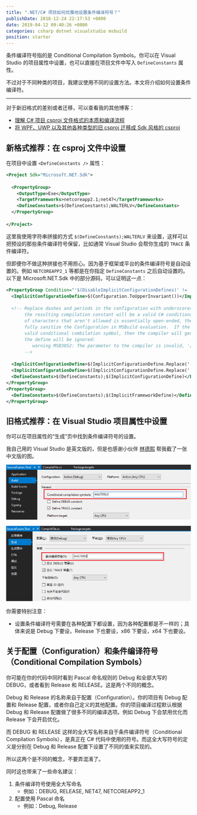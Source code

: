 ```yaml
---
title: ".NET/C# 项目如何优雅地设置条件编译符号？"
publishDate: 2018-12-24 22:17:53 +0800
date: 2019-04-12 09:40:26 +0800
categories: csharp dotnet visualstudio msbuild
position: starter
---
```


条件编译符号指的是 Conditional Compilation Symbols。你可以在 Visual Studio 的项目属性中设置，也可以直接在项目文件中写入 `DefineConstants` 属性。

不过对于不同种类的项目，我建议使用不同的设置方法。本文将介绍如何设置条件编译符。

---

对于新旧格式的差别或者迁移，可以查看我的其他博客：

- [理解 C# 项目 csproj 文件格式的本质和编译流程](/post/understand-the-csproj.html)
- [将 WPF、UWP 以及其他各种类型的旧 csproj 迁移成 Sdk 风格的 csproj](/post/introduce-new-style-csproj-into-net-framework.html)

<div id="toc"></div>

## 新格式推荐：在 csproj 文件中设置

在项目中设置 `<DefineConstants />` 属性：

```xml
<Project Sdk="Microsoft.NET.Sdk">

  <PropertyGroup>
    <OutputType>Exe</OutputType>
    <TargetFrameworks>netcoreapp2.1;net47</TargetFrameworks>
    <DefineConstants>$(DefineConstants);WALTERLV</DefineConstants>
  </PropertyGroup>

</Project>
```

这里我使用字符串拼接的方式 `$(DefineConstants);WALTERLV` 来设置，这样可以把预设的那些条件编译符号保留，比如通常 Visual Studio 会帮你生成的 `TRACE` 条件编译符。

但即便你不做这种拼接也不用担心。因为基于框架或平台的条件编译符号是自动设置的。例如 `NETCOREAPP2_1` 等都是在你指定 `DefineConstants` 之后自动设置的。以下是 Microsoft.NET.Sdk 中的部分源码，可以证明这一点：

```xml
<PropertyGroup Condition="'$(DisableImplicitConfigurationDefines)' != 'true'">
  <ImplicitConfigurationDefine>$(Configuration.ToUpperInvariant())</ImplicitConfigurationDefine>
  
  <!-- Replace dashes and periods in the configuration with underscores.  This makes it more likely that
       the resulting compilation constant will be a valid C# conditional compilation symbol.  As the set
       of characters that aren't allowed is essentially open-ended, there's probably not a good way to
       fully sanitize the Configuration in MSBuild evaluation.  If the resulting string still isn't a
       valid conditional combilation symbol, then the compiler will generate the following error and
       the define will be ignored:
          warning MSB3052: The parameter to the compiler is invalid, '/define:0BAD_DEFINE' will be ignored.
       -->
  
  <ImplicitConfigurationDefine>$(ImplicitConfigurationDefine.Replace('-', '_'))</ImplicitConfigurationDefine>
  <ImplicitConfigurationDefine>$(ImplicitConfigurationDefine.Replace('.', '_'))</ImplicitConfigurationDefine>
  <DefineConstants>$(DefineConstants);$(ImplicitConfigurationDefine)</DefineConstants>
</PropertyGroup>
<PropertyGroup>
  <DefineConstants>$(DefineConstants);$(ImplicitFrameworkDefine)</DefineConstants>
</PropertyGroup>
```

## 旧格式推荐：在 Visual Studio 项目属性中设置

你可以在项目属性的“生成”页中找到条件编译符号的设置。

我自己用的 Visual Studio 是英文版的，但是也感谢小伙伴 [林德熙](https://blog.lindexi.com/) 帮我截了一张中文版的图。

![Conditional Compilation Symbols](/static/posts/2018-12-24-21-34-59.png)  

![条件编译符号](/static/posts/2018-12-24-21-34-54.png)

你需要特别注意：

- 设置条件编译符号需要在各种配置下都设置，因为各种配置都是不一样的；具体来说是 Debug 下要设，Release 下也要设，x86 下要设，x64 下也要设。

## 关于配置（Configuration）和条件编译符号（Conditional Compilation Symbols）

你可能在你的代码中同时看到 Pascal 命名规则的 Debug 和全部大写的 DEBUG，或者看到 Release 和 RELEASE。这是两个不同的概念。

Debug 和 Release 的名称来自于配置（Configuration）。你的项目有 Debug 配置和 Release 配置，或者你自己定义的其他配置。你的项目编译过程默认根据 Debug 和 Release 配置做了很多不同的编译选项。例如 Debug 下会禁用优化而 Release 下会开启优化。

而 DEBUG 和 RELEASE 这样的全大写名称来自于条件编译符号（Conditional Compilation Symbols），是真正在 C# 代码中使用的符号。而这全大写符号的定义是分别在 Debug 和 Release 配置下设置了不同的值来实现的。

所以这两个是不同的概念，不要弄混淆了。

同时这也带来了一些命名建议：

1. 条件编译符号使用全大写命名
    - 例如：DEBUG, RELEASE, NET47, NETCOREAPP2_1
1. 配置使用 Pascal 命名
    - 例如：Debug, Release
